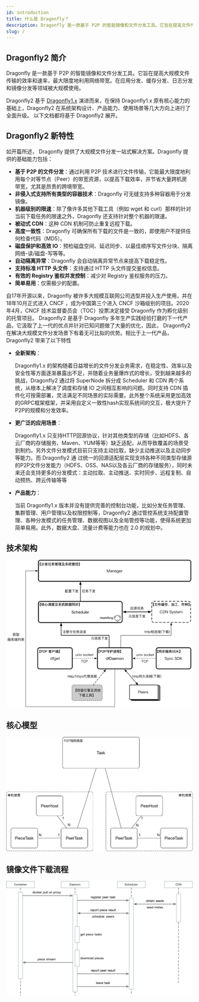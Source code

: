 ```yaml
---
id: introduction
title: 什么是 Dragonfly？
description: Dragonfly 是一款基于 P2P 的智能镜像和文件分发工具。它旨在提高文件传输的效率和速率，最大限度地利用网络带宽，尤其是在分发大量数据时，例如应用分发、缓存分发、日志分发和镜像分发。
slug: /
---
```


## Dragonfly2 简介

Dragonfly 是一款基于 P2P 的智能镜像和文件分发工具。它旨在提高大规模文件传输的效率和速率，最大限度地利用网络带宽。在应用分发、缓存分发、日志分发和镜像分发等领域被大规模使用。

Dragonfly2 基于 [Dragonfly1.x](https://github.com/dragonflyoss/Dragonfly) 演进而来，在保持 Dragonfly1.x 原有核心能力的基础上，Dragonfly2 在系统架构设计、产品能力、使用场景等几大方向上进行了全面升级。
以下文档都将基于 Dragonfly2 展开。

## Dragonfly2 新特性

如开篇所述， Dragonfly 提供了大规模文件分发一站式解决方案。Dragonfly 提供的基础能力包括：
- **基于 P2P 的文件分发**：通过利用 P2P 技术进行文件传输，它能最大限度地利用每个对等节点（Peer）的带宽资源，以提高下载效率，并节省大量跨机房
  带宽，尤其是昂贵的跨境带宽。
- **非侵入式支持所有类型的容器技术**：Dragonfly 可无缝支持多种容器用于分发镜像。
- **机器级别的限速**：除了像许多其他下载工具（例如 wget 和 curl）那样的针对当前下载任务的限速之外，Dragonfly 还支持针对整个机器的限速。
- **被动式 CDN**：这种 CDN 机制可防止重复远程下载。
- **高度一致性**：Dragonfly 可确保所有下载的文件是一致的，即使用户不提供任何检查代码（MD5）。
- **磁盘保护和高效 IO**：预检磁盘空间、延迟同步、以最佳顺序写文件分块、隔离网络-读/磁盘-写等等。
- **自动隔离异常**：Dragonfly 会自动隔离异常节点来提高下载稳定性。
- **支持标准 HTTP 头文件**：支持通过 HTTP 头文件提交鉴权信息。
- **有效的 Registry 鉴权并发控制**：减少对 Registry 鉴权服务的压力。
- **简单易用**：仅需极少的配置。

自17年开源以来，Dragonfly 被许多大规模互联网公司选型并投入生产使用，并在18年10月正式进入 CNCF ，成为中国第三个进入 CNCF 沙箱级别的项目。2020年4月，CNCF 技术监督委员会（TOC）投票决定接受 Dragonfly 作为孵化级别的托管项目。
Dragonfly2 是基于 Dragonfly 多年生产实践经验打磨的下一代产品，它汲取了上一代的优点并针对已知问题做了大量的优化，因此， Dragonfly2 在解决大规模文件分发场景下有着无可比拟的优势。相比于上一代产品，Dragonfly2 带来了以下特性

- **全新架构**：

  Dragonfly1.x 的架构随着日益增长的文件分发业务需求，在稳定性、效率以及安全性等方面逐渐暴露出不足，并随着业务量爆炸式的增长，受到越来越多的挑战，Dragonfly2 通过将 SuperNode 拆分成 Scheduler 和 CDN 两个系统，从根本上解决了调度和存储 IO
  之间相互影响的问题。同时支持 CDN 插件化可按需部署，灵活满足不同场景的实际需要。此外整个系统采用更加高效的GRPC框架框架，并采用自定义一致性hash实现系统间的交互，极大提升了P2P的规模和分发效率。

- **更广泛的应用场景**：

  Dragonfly1.x 只支持HTTP回源协议，针对其他类型的存储（比如HDFS、各云厂商的存储服务、Maven、YUM等等）缺乏适配，从而导致覆盖的场景受到制约。另外文件分发模式目前只支持主动拉取，缺少主动推送以及主动同步等能力。而 Dragonfly2 通
  过统一的回源适配层实现支持各种不同类型存储源的P2P文件分发能力（HDFS、OSS、NAS以及各云厂商的存储服务），同时未来还会支持更多的分发模式：主动拉取、主动推送、实时同步、远程复制、自动预热、跨云传输等等

- **产品能力**：

  当前 Dragonfly1.x 版本并没有提供完善的控制台功能，比如分发任务管理、集群管理、用户管理以及权限控制等，Dragonfly2 通过管控系统支持配置管理、各种分发模式的任务管理、数据视图以及全局管控等功能，使得系统更加简单易用。此外，数据大盘、流量计费等能力也在 2.0 的规划中。

## 技术架构

![arch](../resource/arch.png)

## 核心模型

![model-relations](../resource/model-relations.png)

## 镜像文件下载流程

![Downloading Container Images](../resource/image-download-flow.png)

